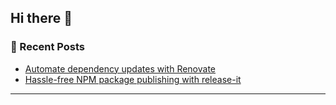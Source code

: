 ## Hi there 👋

### 📕 Recent Posts
<!-- BLOG-POST-LIST:START -->
 - <a href="https://fatehak.dev/blog/automate-dependency-updates-with-renovate/" target="_blank">Automate dependency updates with Renovate</a>
 - <a href="https://fatehak.dev/blog/hassle-free-publish-with-releaseit/" target="_blank">Hassle-free NPM package publishing with release-it</a><!-- BLOG-POST-LIST:END -->

<hr />
